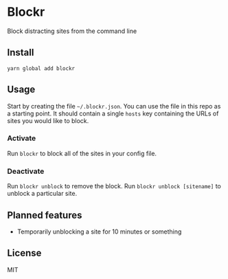 # Blockr

Block distracting sites from the command line

## Install

```
yarn global add blockr
```

## Usage

Start by creating the file `~/.blockr.json`. You can use the file in this repo as a starting point. It should contain a single `hosts` key containing the URLs of sites you would like to block.

### Activate

Run `blockr` to block all of the sites in your config file.

### Deactivate

Run `blockr unblock` to remove the block.
Run `blockr unblock [sitename]` to unblock a particular site.

## Planned features

- Temporarily unblocking a site for 10 minutes or something

## License

MIT
